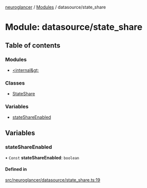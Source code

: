 [neuroglancer](../README.md) / [Modules](../modules.md) / datasource/state\_share

# Module: datasource/state\_share

## Table of contents

### Modules

- [&lt;internal\&gt;](datasource_state_share._internal_.md)

### Classes

- [StateShare](../classes/datasource_state_share.StateShare.md)

### Variables

- [stateShareEnabled](datasource_state_share.md#stateshareenabled)

## Variables

### stateShareEnabled

• `Const` **stateShareEnabled**: `boolean`

#### Defined in

[src/neuroglancer/datasource/state_share.ts:19](https://github.com/ActiveBrainAtlas2/neuroglancer/blob/1beb5d34/src/neuroglancer/datasource/state_share.ts#L19)

